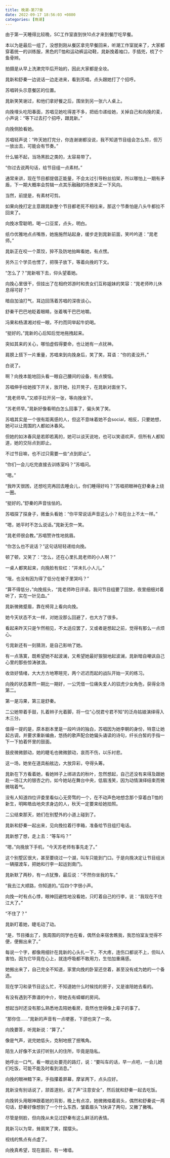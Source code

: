 ```yaml
---
title: 晚潮-第77章
date: 2022-09-17 18:56:03 +0800
categories: [晚潮]
---
```


由于第一天睡得比较晚，SC工作室直到快10点才来到餐厅吃早餐。

本以为是最后一组了，没想到刚从餐区拿完早餐回来，听潮工作室就来了，大家都穿着统一的训练服，黑色的T恤和运动裤运动鞋，晁新挽着袖口，手插兜，梳了个鱼骨辫。

拍摄是从早上洗漱完毕后开始的，因此大家都是全妆。

晁新和舒秦一边说话一边走进来，看到苏唱，点头跟她打了个招呼。

苏唱转头示意餐区的位置。

晁新笑笑谢过，和他们拿好餐之后，围坐到另一张六人桌上。

向挽埋头吃阳春面，苏唱见她吃得差不多，把纸巾递给她，关掉自己和向挽的麦，小声说：“等下过去打个招呼，跟晁新。”

向挽侧脸看她。

苏唱轻声说：“昨天她打完分，你连谢谢都没说，我不知道节目组会怎么剪，但万一放出去，可能会有节奏。”

什么输不起，当场黑脸之类的，太容易带了。

“你过去说两句话，给节目组一点素材。”

通常来讲，现在节目都提倡正能量，不会太过引导粉丝掐架，所以哪怕上一期有矛盾，下一期大概率会剪辑一点其乐融融的场景来正一下风向。

当然，前提是，有素材可剪。

如果向挽打定主意跟晁新整个节目都老死不相往来，那这个节奏怕是八头牛都拉不回来了。

向挽冰雪聪明，喝一口豆浆，点头，明白。

纸巾优雅地点点嘴唇，她施施然站起身，缓步走到晁新前面，笑吟吟道：“晁老师。”

晁新正在咬一个蒸饺，猝不及防地抬眸看她，有点愣。

另外三个学员也愣了，把筷子放下，等着向挽的下文。

“怎么了？”晁新咽下去，仰头望着她。

向挽心里很干，但挂出了在相府郊游时和贵女们互称姐妹的笑容：“晁老师昨儿休息得可好？”

暗自加油打气，耳边回荡着苏唱的深夜谈心。

舒秦干巴巴地眨着眼睛，张着嘴干巴巴地嚼。

冯果和杨潇湘对视一眼，不约而同举起牛奶喝。

“挺好的。”晁新的心后知后觉地拖拽起来。

突如其来的关心，哪怕虚假得要命，也让她有一点扰神。

肩膀上搭下一片重量，苏唱来到向挽身后，笑了笑，耳语：“你的麦没开。”

白说了。

啊？向挽本能地回头看一眼自己腰间的设备，有点懊恼。

苏唱伸手给她按下开关，放开她，拉开凳子，在晁新对面坐下。

“晁老师早。”又顺手拉开另一张，等向挽坐下。

“苏老师早。”晁新好像看明白怎么回事了，偏头笑了笑。

苏唱其实是一个很有距离感的人，但这不意味着她不会social，相反，只要她想，她可以让周围的人都如沐春风。

但她的如沐春风是若即若离的，她可以谈天说地，也可以笑语欢声，但所有人都知道，她的交际点到即止。

不过节目嘛，也不过只需要一些“点到即止”。

“你们一会儿吃完直接去训练室吗？”苏唱问。

“嗯。”

“我昨天很困，还想吃完再回去睡会儿，你们睡得好吗？”苏唱把眼神在舒秦身上绕一圈。

“挺好的。”舒秦的声音怯怯的。

苏唱探了探身子，微垂头看她：“你平常说话声音这么小？和在台上不太一样。”

“嗯，她平时不怎么说话。”晁新无奈一笑。

“晁老师很会教。”苏唱赞许性地挑眉。

“你怎么也不说话？”这句话轻轻递给向挽。

顿了顿，又笑了：“怎么，还在心里扎晁老师的小人啊？”

一桌人都笑起来，向挽脸有些红：“并未扎小人儿。”

“哦，也没有因为得了低分在被子里哭吗？”

“算不得低分，”向挽摇头，“晁老师昨日评语，我问节目组要了回放，夜里细细对着听了，实在一针见血。”

晁新微微蹙眉，靠在椅背上看向向挽。

她今天状态不太一样，对她没那么回避了，也大方了很多。

看起来昨天只是乍然相见，不太适应罢了，又或者是想起之前，觉得有那么一点烦心。

亏晁新还有一刻猜测，是自己影响了她。

有一点落寞，既希望她不起波澜，又希望她最好狠狠地起波澜，晁新暗自嘲讽自己心里的那些惊涛骇浪。

收敛好情绪，大大方方地寒暄完，两个迟迟而起的战队开始一天的练习。

向挽的状态果然一期比一期好，一公凭借一位痛失爱人的驭虎少女角色，获得全场第二。

第一是冯果，第三是舒秦。

二公她带着手鼓，扎着辫子光着脚，将一位“心悦君兮君不知”的泛舟姑娘演绎得入木三分。

值得一提的是，原本剧本里是一段吟诗的独白，苏唱因为她李朝的身份，特意让她起古调，并要求重新编曲，悠扬的歌声配合她偏头诵读的诗句，纤长白皙的手指一下一下拍着怀里的鼓面。

鼓皮微微颤动，她的睫毛也微微颤动，哀而不伤，以乐衬悲。

这一场，她坐在道具船舷边，大放异彩，夺得头筹。

晁新在下方看着她，看她辫子上绑进去的秋叶，忽然想起，自己还没有来得及跟她赴一场江大的银杏之约，如今她站在舞台中央，低眉浅笑，因为动情演绎结束而微微喘着气。

没有人知道四位评委里看似心无旁骛的一个，在不动声色地想念那个穿着白T恤的新生，明眸皓齿地央求身边的人，秋天一定要来给她拍照。

二公结束那天，她们在别墅外的小道上碰到了。

晁新和舒秦一起出来，见向挽拉着行李箱，准备给节目组打电话。

晁新想了想，走上去：“等车吗？”

“嗯，”向挽放下手机，“今天苏老师有事先走了。”

这个别墅区很大，甚至要绕过一个湖，叫车只能到门口。于是向挽决定让节目组派一辆摆渡车，把她和行李一起运到南门。

晁新默了两秒，有一点犹豫，最后说：“不然你坐我的车。”

“我去江大顺路，你知道的。”后四个字很小声。

向挽一时有点心悸，眼神回避性地没看她，只盯着自己的行李，说：“我现在不住江大了。”

“不住了？”

晁新盯着她，睫毛动了动。

“是，节目播出了，我周围的同学也在看，偶然会来宿舍瞧我，我恐怕室友觉得不便，便搬出来了。”

每说一个字，都像用细针在晁新的心头扎一下，不大疼，连伤口都说不上，但叫人害怕，因为它毕竟在心上，就连呼吸都不敢用力，生怕加重痛感。

她搬出来了，自己完全不知道，家里向挽的卧室还空着，甚至没有成为她的一个备选。

现在学习和录节目这么忙，不知道她什么时候找的房子，又是谁陪她去看的。

有没有遇到不靠谱的中介，带她去有蟑螂的房间。

想起当时还没有那么熟悉地去陪她看房，竟然也觉得像上辈子的事了。

“那你住……”晁新的声音有一点哽塞，下颌也突了一突。

向挽要答，听晁新说：“算了。”

像是气声，说完她低头，克制地抿了抿嘴角。

陌生人好像不太该打听别人的住所，毕竟是隐私。

她呼出一口气，看一眼远处要亮的路灯，说：“要叫车的话，早一点吧，一会儿她们吃饭，可能不能及时看到消息。”

向挽的眼神黯下来，手指攥着屏幕，摩挲两下，点头应好。

晁新没有别话说了，颔首道别，说了声“注意安全”，然后就和舒秦一起去吃饭。

向挽转头用眼神跟着她的背影，晚上有点凉，她微微缩着肩头，偶然和舒秦说一两句话，舒秦好像想到了一个什么东西，皱着眉头飞快讲了两句，又撇了撇嘴。

尽管是侧脸，但向挽从未见过舒秦有这么鲜活的表情。

晁新习以为常，耸肩笑了笑，摆摆头。

视线的焦点有点虚了。

向挽真希望，现在面前，有一堵墙。

